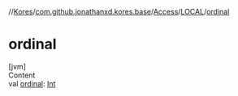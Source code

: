 //[Kores](../../../index.md)/[com.github.jonathanxd.kores.base](../../index.md)/[Access](../index.md)/[LOCAL](index.md)/[ordinal](ordinal.md)



# ordinal  
[jvm]  
Content  
val [ordinal](ordinal.md): [Int](https://kotlinlang.org/api/latest/jvm/stdlib/kotlin/-int/index.html)  



